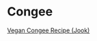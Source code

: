# Congee

[Vegan Congee Recipe (Jook)](https://healthynibblesandbits.com/vegan-congee-recipe-jook/#recipe)
